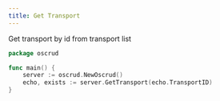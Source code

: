 ```yaml
---
title: Get Transport
---
```


Get transport by id from transport list 

```go
package oscrud

func main() {
	server := oscrud.NewOscrud()
	echo, exists := server.GetTransport(echo.TransportID)
}
```
